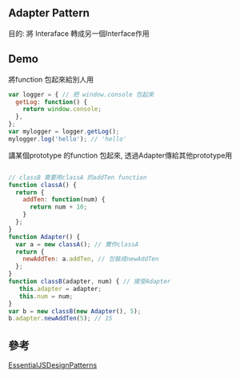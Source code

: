 ## Adapter Pattern
目的: 將 Interaface 轉成另一個Interface作用

## Demo

將function 包起來給別人用 

```js
var logger = { // 把 window.console 包起來
  getLog: function() {
    return window.console;
  }, 
};
var mylogger = logger.getLog();
mylogger.log('hello'); // 'hello'

```
講某個prototype 的function 包起來, 透過Adapter傳給其他prototype用

```js

// classB 需要用classA 的addTen function
function classA() {
  return {
    addTen: function(num) {
      return num + 10;
    }
  };
}
function Adapter() {
  var a = new classA(); // 實作classA
  return {
    newAddTen: a.addTen, // 包裝成newAddTen
  };
}
function classB(adapter, num) { // 接受Adapter
   this.adapter = adapter;
   this.num = num;
}
var b = new classB(new Adapter(), 5);
b.adapter.newAddTen(5); // 15

```

## 參考
[EssentialJSDesignPatterns](https://addyosmani.com/resources/essentialjsdesignpatterns/book/#wrapperpatternjquery)

